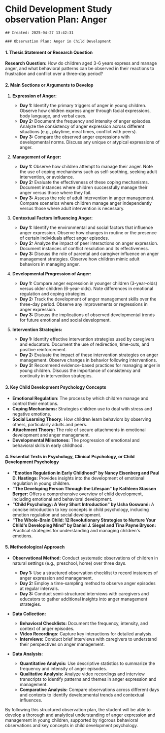 # Child Development Study observation Plan: Anger

    ## Created: 2025-04-27 13:42:31

    ### Observation Plan: Anger in Child Development

#### 1. Thesis Statement or Research Question
**Research Question:** How do children aged 3-6 years express and manage anger, and what behavioral patterns can be observed in their reactions to frustration and conflict over a three-day period?

#### 2. Main Sections or Arguments to Develop
1. **Expression of Anger:**
   - **Day 1:** Identify the primary triggers of anger in young children. Observe how children express anger through facial expressions, body language, and verbal cues.
   - **Day 2:** Document the frequency and intensity of anger episodes. Analyze the consistency of anger expression across different situations (e.g., playtime, meal times, conflict with peers).
   - **Day 3:** Compare the observed anger expressions with developmental norms. Discuss any unique or atypical expressions of anger.

2. **Management of Anger:**
   - **Day 1:** Observe how children attempt to manage their anger. Note the use of coping mechanisms such as self-soothing, seeking adult intervention, or avoidance.
   - **Day 2:** Evaluate the effectiveness of these coping mechanisms. Document instances where children successfully manage their anger versus those where they fail.
   - **Day 3:** Assess the role of adult intervention in anger management. Compare scenarios where children manage anger independently versus those where adult intervention is necessary.

3. **Contextual Factors Influencing Anger:**
   - **Day 1:** Identify the environmental and social factors that influence anger expression. Observe how changes in routine or the presence of certain individuals affect anger episodes.
   - **Day 2:** Analyze the impact of peer interactions on anger expression. Document instances of conflict resolution and its effectiveness.
   - **Day 3:** Discuss the role of parental and caregiver influence on anger management strategies. Observe how children mimic adult behaviors in managing anger.

4. **Developmental Progression of Anger:**
   - **Day 1:** Compare anger expression in younger children (3-year-olds) versus older children (6-year-olds). Note differences in emotional regulation and coping strategies.
   - **Day 2:** Track the development of anger management skills over the three-day period. Observe any improvements or regressions in anger expression.
   - **Day 3:** Discuss the implications of observed developmental trends for future emotional and social development.

5. **Intervention Strategies:**
   - **Day 1:** Identify effective intervention strategies used by caregivers and educators. Document the use of redirection, time-outs, and positive reinforcement.
   - **Day 2:** Evaluate the impact of these intervention strategies on anger management. Observe changes in behavior following interventions.
   - **Day 3:** Recommend evidence-based practices for managing anger in young children. Discuss the importance of consistency and continuity in intervention strategies.

#### 3. Key Child Development Psychology Concepts
- **Emotional Regulation:** The process by which children manage and control their emotions.
- **Coping Mechanisms:** Strategies children use to deal with stress and negative emotions.
- **Social Learning Theory:** How children learn behaviors by observing others, particularly adults and peers.
- **Attachment Theory:** The role of secure attachments in emotional development and anger management.
- **Developmental Milestones:** The progression of emotional and behavioral skills in early childhood.

#### 4. Essential Texts in Psychology, Clinical Psychology, or Child Development Psychology
- **"Emotion Regulation in Early Childhood" by Nancy Eisenberg and Paul D. Hastings:** Provides insights into the development of emotional regulation in young children.
- **"The Developing Person Through the Lifespan" by Kathleen Stassen Berger:** Offers a comprehensive overview of child development, including emotional and behavioral development.
- **"Child Psychology: A Very Short Introduction" by Usha Goswami:** A concise introduction to key concepts in child psychology, including emotion regulation and social development.
- **"The Whole-Brain Child: 12 Revolutionary Strategies to Nurture Your Child's Developing Mind" by Daniel J. Siegel and Tina Payne Bryson:** Practical strategies for understanding and managing children's emotions.

#### 5. Methodological Approach
- **Observational Method:** Conduct systematic observations of children in natural settings (e.g., preschool, home) over three days.
  - **Day 1:** Use a structured observation checklist to record instances of anger expression and management.
  - **Day 2:** Employ a time-sampling method to observe anger episodes at regular intervals.
  - **Day 3:** Conduct semi-structured interviews with caregivers and educators to gather additional insights into anger management strategies.

- **Data Collection:**
  - **Behavioral Checklists:** Document the frequency, intensity, and context of anger episodes.
  - **Video Recordings:** Capture key interactions for detailed analysis.
  - **Interviews:** Conduct brief interviews with caregivers to understand their perspectives on anger management.

- **Data Analysis:**
  - **Quantitative Analysis:** Use descriptive statistics to summarize the frequency and intensity of anger episodes.
  - **Qualitative Analysis:** Analyze video recordings and interview transcripts to identify patterns and themes in anger expression and management.
  - **Comparative Analysis:** Compare observations across different days and contexts to identify developmental trends and contextual influences.

By following this structured observation plan, the student will be able to develop a thorough and analytical understanding of anger expression and management in young children, supported by rigorous behavioral observations and key concepts in child development psychology.
    
